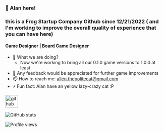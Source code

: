 ### 🐸 Alan here!
### this is a Frog Startup Company Github since 12/21/2022 ( and I'm working to improve the overall quality of experience that you can have here)
#### Game Designer | Board Game Designer


- 🔭 What we are doing? 
  - Now we're working to bring all our 0.1.0 game versions to 1.0.0 at least
- 💬 Any feedback would be appreciated for further game improvements
- 📫 How to reach me: allen.thepolitecat@gmail.com 
- ⚡ Fun fact: Alan have an yellow lazy-crazy cat :P 


[<img src='https://cdn.jsdelivr.net/npm/simple-icons@3.0.1/icons/github.svg' alt='github' height='40'>](https://github.com/AllenRodger22)  

![GitHub stats](https://github-readme-stats.vercel.app/api?username=AllenRodger22&show_icons=true)  

![Profile views](https://gpvc.arturio.dev/AllenRodger22)  
